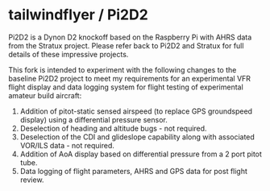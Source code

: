 # tailwindflyer / Pi2D2

Pi2D2 is a Dynon D2 knockoff based on the Raspberry Pi with AHRS data from the Stratux project. 
Please refer back to Pi2D2 and Stratux for full details of these impressive projects.  

This fork is intended to experiment with the following changes to the baseline Pi2D2 project to meet my requirements for an experimental VFR flight display and data logging system for flight testing of experimental amateur build aircraft:

1.  Addition of pitot-static sensed airspeed (to replace GPS groundspeed display) using a differential pressure sensor.
2.  Deselection of heading and altitude bugs - not required.
3.  Deselection of the CDI and glideslope capability along with associated VOR/ILS data - not required.
4.  Addition of AoA display based on differential pressure from a 2 port pitot tube.  
5.  Data logging of flight parameters, AHRS and GPS data for post flight review.  

